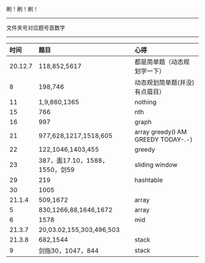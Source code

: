 刷！刷！刷！
***
文件夹号对应题号首数字
***
|时间    |题目        |          心得|
| :---------- | :-----------  | :----------- |
|20.12.7 |118,852,5617 | 都是简单题（动态规划学一下）  |
|8 |198,746 | 动态规划简单题(并没)有点眉目）  |
|11 |1,9,860,1365 | nothing |
|15|766|nth|
|16|997|graph|
|21|977,628,1217,1518,605|array greedy(I AM GREEDY TODAY-.-)|
|22|122,1046,1403,455|greedy|
|23|387，面17.10，1588，1550，剑59|sliding window|
|29|219|hashtable|
|30|1005||
|21.1.4|509,1672|array|
|5|830,1266,88,1646,1672|array|
|6|1578|mid|
|21.3.7|20,03.02,155,303,496,503||
|21.3.8|682,1544|stack|
|9|剑指30，1047，844|stack|